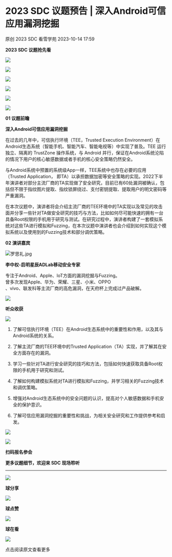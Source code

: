 #  2023 SDC 议题预告 | 深入Android可信应用漏洞挖掘   
原创 2023 SDC  看雪学苑   2023-10-14 17:59  
  
**2023 SDC 议题抢先看**  
  
![](https://mmbiz.qpic.cn/sz_mmbiz_png/1UG7KPNHN8HUgFTicjjxpdbkFpLIcSibEVGr1Oct8mbuwOJO3y9gNgHQLl72MDZdLT9ndqvVqaXBddUrsucmfcvA/640?wx_fmt=png "")  
  
  
![](https://mmbiz.qpic.cn/sz_mmbiz_png/1UG7KPNHN8EAIUAHpN4VOk6wFyibY8dLPibo05grfDR6wlXWl3XMYjYd8NBRicyHfrRibIz4YbeRsyaph44icegTnJw/640?wx_fmt=png "")  
  
![](https://mmbiz.qpic.cn/sz_mmbiz_gif/1UG7KPNHN8HUgFTicjjxpdbkFpLIcSibEV8bDnlBUkzDswNo6PxyYAlYMLle8SUghkbM2IdnGZSYkP5CU8IKNdJg/640?wx_fmt=gif "")  
  
![](https://mmbiz.qpic.cn/sz_mmbiz_gif/1UG7KPNHN8HUgFTicjjxpdbkFpLIcSibEV8bDnlBUkzDswNo6PxyYAlYMLle8SUghkbM2IdnGZSYkP5CU8IKNdJg/640?wx_fmt=gif "")  
  
![](https://mmbiz.qpic.cn/sz_mmbiz_gif/1UG7KPNHN8HUgFTicjjxpdbkFpLIcSibEV8bDnlBUkzDswNo6PxyYAlYMLle8SUghkbM2IdnGZSYkP5CU8IKNdJg/640?wx_fmt=gif "")  
  
![](https://mmbiz.qpic.cn/sz_mmbiz_gif/1UG7KPNHN8HUgFTicjjxpdbkFpLIcSibEV8bDnlBUkzDswNo6PxyYAlYMLle8SUghkbM2IdnGZSYkP5CU8IKNdJg/640?wx_fmt=gif "")  
  
  
  
**01 议题前瞻**  
  
  
  
  
  
**深入Android可信应用漏洞挖掘**  
  
在过去的几年中，可信执行环境（TEE，Trusted Execution Environment）在Android生态系统（智能手机、智能汽车、智能电视等）中实现了普及。TEE 运行独立、隔离的 TrustZone 操作系统，与 Android 并行，保证在Android系统沦陷的情况下用户的核心敏感数据或者手机的核心安全策略仍然安全。  
  
  
与Android系统中预置的系统级App一样，TEE系统中也存在必要的应用（Trusted Application， 即TA）以承担数据加密等安全策略的实现。2022下半年演讲者对部分主流厂商的TA实现做了安全研究，目前已有60处漏洞被确认，包括但不限于指纹图片提取、指纹锁屏绕过、支付密钥提取、提取用户的明文密码等严重漏洞。  
  
  
在本次议题中，演讲者将会介绍主流厂商的TEE环境中的TA实现以及常见的攻击面并分享一些针对TA做安全研究的技巧与方法，比如如何尽可能快速的拥有一台具备Root权限的手机用于研究与测试。在研究过程中，演讲者构建了一套模拟系统对这些TA进行模拟和Fuzzing，在本次议题中演讲者也会介绍到如何实现这个模拟系统以及使用到的Fuzzing技术和部分调优策略。  
  
  
**02 演讲嘉宾**  
  
  
  
  
  
![](https://mmbiz.qpic.cn/sz_mmbiz_jpg/1UG7KPNHN8HUgFTicjjxpdbkFpLIcSibEV8ZmzHXejv4vfJpXE1xwLBBSwafYoiavibyHvqcEH28MtoZXhwOqMUkfA/640?wx_fmt=jpeg "罗思礼.jpg")  
  
  
**李中权-启明星辰ADLab移动安全专家**  
  
  
专注于Android、Apple、loT方面的漏洞挖掘与Fuzzing。  
曾多次发现Apple、华为、荣耀、三星、小米、OPPO  
、vivo、联发科等主流厂商的高危漏洞，在天府杯上完成过产品破解。  
  
  
  
![](https://mmbiz.qpic.cn/sz_mmbiz_png/1UG7KPNHN8HUgFTicjjxpdbkFpLIcSibEVPHHjZzLVcsJ7XATRwHsUZiaXfN0UWuTUhnqX7ZOjiaQ69ucDRF4WhJ7Q/640?wx_fmt=png "")  
  
**听众收获**  
  
  
![](https://mmbiz.qpic.cn/sz_mmbiz_png/1UG7KPNHN8HUgFTicjjxpdbkFpLIcSibEVQ7rzfG1BLGQkbWtprdsVLfC8I9bTPcDCGibr0maO9TEicZAGQy3agHRg/640?wx_fmt=png "")  
  
  
1. 了解可信执行环境（TEE）在Android生态系统中的重要性和作用，以及其与Android系统的关系。  
  
2. 了解主流厂商的TEE环境中的Trusted Application（TA）实现，并了解其在安全方面存在的漏洞。  
  
3. 学习一些针对TA进行安全研究的技巧和方法，包括如何快速获取具备Root权限的手机用于研究和测试。  
  
4. 了解如何构建模拟系统对TA进行模拟和Fuzzing，并学习相关的Fuzzing技术和调优策略。  
  
5. 增强对Android生态系统中的安全问题的认识，提高对个人敏感数据和手机安全的保护意识。  
  
6. 了解可信应用漏洞挖掘的重要性和挑战，为相关安全研究和工作提供参考和启发。  
  
![](https://mmbiz.qpic.cn/mmbiz_gif/7QRTvkK2qC5GUbQCMws4DwCrakx3FiaDA57CMxiaWcSZKIa65Obg7ePmLUNOn0PHQnicRBmGFJIzxSFu0f9iaicFL0Q/640?wx_fmt=gif "")  
  
![](https://mmbiz.qpic.cn/sz_mmbiz_jpg/1UG7KPNHN8HUgFTicjjxpdbkFpLIcSibEVYgtql2ROK5N1FbYR6fWw7IhpkR2uJVXBjy004AJQeO4MxXIRKw1pLw/640?wx_fmt=jpeg "")  
  
**扫码报名参会**  
  
  
**更多议题细节，欢迎来 SDC 现场聆听**  
  
****  
  
  
  
![](https://mmbiz.qpic.cn/sz_mmbiz_gif/1UG7KPNHN8HUgFTicjjxpdbkFpLIcSibEVaR0KPDlN9IGLRdC82iaBnFPicS4DibcogwNwlH89wd8NaKOLExAkEsIZw/640?wx_fmt=gif "")  
  
**球分享**  
  
![](https://mmbiz.qpic.cn/sz_mmbiz_gif/1UG7KPNHN8HUgFTicjjxpdbkFpLIcSibEVaR0KPDlN9IGLRdC82iaBnFPicS4DibcogwNwlH89wd8NaKOLExAkEsIZw/640?wx_fmt=gif "")  
  
**球点赞**  
  
![](https://mmbiz.qpic.cn/sz_mmbiz_gif/1UG7KPNHN8HUgFTicjjxpdbkFpLIcSibEVaR0KPDlN9IGLRdC82iaBnFPicS4DibcogwNwlH89wd8NaKOLExAkEsIZw/640?wx_fmt=gif "")  
  
**球在看**  
  
  
  
![](https://mmbiz.qpic.cn/sz_mmbiz_gif/1UG7KPNHN8HUgFTicjjxpdbkFpLIcSibEVB2zjHNgfrry1OOCNoib6PCmr6icETXPricrch5GY5k8MmTPcMP3tLaa3w/640?wx_fmt=gif "")  
  
点击阅读原文查看更多  
  
